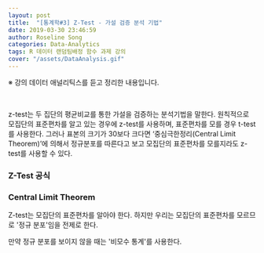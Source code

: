 ```yaml
---
layout: post
title:  "[통계학#3] Z-Test - 가설 검증 분석 기법"
date: 2019-03-30 23:46:59
author: Roseline Song
categories: Data-Analytics
tags: R 데이터 랜덤팀배정 함수 과제 강의
cover: "/assets/DataAnalysis.gif"
---
```


※ 강의 데이터 애널리틱스를 듣고 정리한 내용입니다.

<br>


z-test는 두 집단의 평균비교를 통한 가설을 검증하는 분석기법을 말한다. 원칙적으로 모집단의 표준편차를 알고 있는 경우에 z-test를 사용하며, 표준편차를 모를 경우 t-test를 사용한다. 그러나 표본의 크기가 30보다 크다면 ‘중심극한정리(Central Limit Theorem)’에 의해서 정규분포를 따른다고 보고 모집단의 표준편차를 모를지라도 z-test를 사용할 수 있다.

### Z-Test 공식




### Central Limit Theorem

Z-test는 모집단의 표준편차를 알아야 한다. 하지만 우리는 모집단의 표준편차를 모르므로 '정규 분포'임을 전제로 한다.

만약 정규 분포를 보이지 않을 때는 '비모수 통계'를 사용한다. 